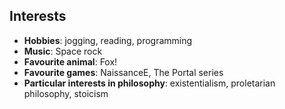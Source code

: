 
## Interests

- **Hobbies**: jogging, reading, programming
- **Music**: Space rock
- **Favourite animal**: Fox!
- **Favourite games**: NaissanceE, The Portal series
- **Particular interests in philosophy**: existentialism, proletarian philosophy, stoicism

